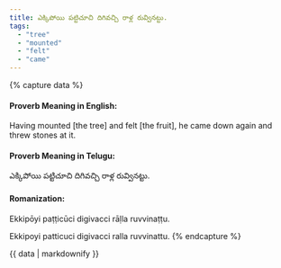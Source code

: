 ```yaml
---
title: ఎక్కిపోయి పట్టిచూచి దిగివచ్చి రాళ్ల రువ్వినట్టు.
tags:
  - "tree"
  - "mounted"
  - "felt"
  - "came"
---
```


{% capture data %}
#### Proverb Meaning in English:
Having mounted [the tree] and felt [the fruit], he came down again and threw stones at it.

#### Proverb Meaning in Telugu:
ఎక్కిపోయి పట్టిచూచి దిగివచ్చి రాళ్ల రువ్వినట్టు.

#### Romanization:
Ekkipōyi paṭṭicūci digivacci rāḷla ruvvinaṭṭu.

Ekkipoyi patticuci digivacci ralla ruvvinattu.
{% endcapture %}

{{ data | markdownify }}

